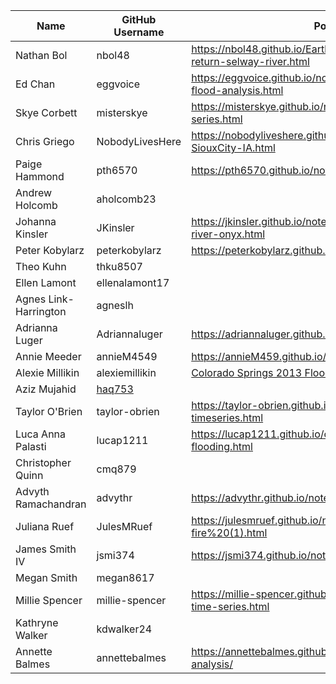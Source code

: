 | Name | GitHub Username | Portfolio URL |
| ---- | --------------- | ------------- |
| Nathan Bol | nbol48 | https://nbol48.github.io/Earthlabnb.github.io/notebooks/flood-return-selway-river.html |
| Ed Chan | eggvoice | https://eggvoice.github.io/notebooks/usgs-nwis-time-series-flood-analysis.html |
| Skye Corbett | misterskye | https://misterskye.github.io/notebooks/SanGregorioCreek_time-series.html |
| Chris Griego | NobodyLivesHere | https://nobodyliveshere.github.io/Projects/flood-time-series-SiouxCity-IA.html |
| Paige Hammond | pth6570 | https://pth6570.github.io/notebooks/streamflow_time_series.html |
| Andrew Holcomb | aholcomb23 |  |
| Johanna Kinsler | JKinsler | https://jkinsler.github.io/notebooks/time-series-data-kern-river-onyx.html |
| Peter Kobylarz | peterkobylarz | https://peterkobylarz.github.io/projects/yellowstone_flood.html |
| Theo Kuhn | thku8507 |  |
| Ellen Lamont | ellenalamont17|  |
| Agnes Link-Harrington | agneslh |  |
| Adrianna Luger | Adriannaluger | https://adriannaluger.github.io/notebooks/timeseries-ny.html |
| Annie Meeder | annieM4549 | https://annieM459.github.io/anniemeeder.github.io |
| Alexie Millikin | alexiemillikin | [Colorado Springs 2013 Flood Analysis](https://alexiemillikin.github.io/01-time-series-CoSprgs-Flood.html) |
| Aziz Mujahid | [haq753](https://github.com/haq753) |  |
| Taylor O'Brien | taylor-obrien | https://taylor-obrien.github.io/notebooks/bouldercreek-timeseries.html |
| Luca Anna Palasti | lucap1211 | https://lucap1211.github.io/class_projects/time-series-flooding.html |
| Christopher Quinn | cmq879 |  |
| Advyth Ramachandran | advythr | https://advythr.github.io/notebooks/sanjose_flood.html |
| Juliana Ruef | JulesMRuef | https://julesmruef.github.io/notebooks/modis-ndvi-woolsey-fire%20(1).html |
| James Smith IV | jsmi374 | https://jsmi374.github.io/notebooks/Rio_grande_Embudo.html |
| Megan Smith | megan8617 |  |
| Millie Spencer | millie-spencer | https://millie-spencer.github.io/notebooks/wind-river-usgs-time-series.html | 
| Kathryne Walker | kdwalker24 |  |
| Annette Balmes | annettebalmes | https://annettebalmes.github.io/general/2023/10/05/flood-analysis/ |

